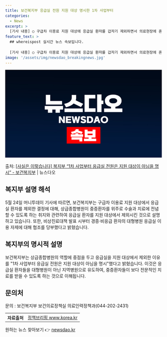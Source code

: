 ```yaml
---
title: 보건복지부 응급실 전원 지원 대상 명시한 1차 사업부터
categories:
  - News
excerpt: >
  [기사 내용] ○ 구급차 이용료 지원 대상에 응급실 환자를 갑자기 제외하면서 의료현장에 혼란이 발생 [복지부…
feature_text: >
  ## whereispost 실시간 뉴스 속보입니다.

  [기사 내용] ○ 구급차 이용료 지원 대상에 응급실 환자를 갑자기 제외하면서 의료현장에 혼란이 발생 [복지부…
image: '/assets/img/newsdao_breakingnews.jpg'
---
```


![뉴스다오 속보](/assets/img/newsdao_breakingnews.jpg)

<p>출처: <a href="https://newsdao.kr/3911" rel="dofollow">[사실은 이렇습니다] 복지부 “1차 사업부터 응급실 전원은 지원 대상이 아님을 명시” - 보건복지부</a> | 뉴스다오</p>

<h2 data-ke-size="size26">복지부 설명 해석</h2>
<p data-ke-size="size16">5월 24일 머니투데이 기사에 따르면, 보건복지부는 구급차 이용료 지원 대상에서 응급실 환자를 제외한 결정에 대해, 상급종합병원이 중증환자를 위주로 수술과 치료에 전념할 수 있도록 하는 취지와 관련하여 응급실 환자를 지원 대상에서 제외시킨 것으로 설명하고 있습니다. 또한, 비상진료대책 발표 시부터 경증·비응급 환자의 대형병원 응급실 이용 자제에 대해 협조를 당부했다고 밝혔습니다.</p>

<h2 data-ke-size="size26">복지부의 명시적 설명</h2>
<p data-ke-size="size16">보건복지부는 상급종합병원의 역할에 중점을 두고 응급실을 지원 대상에서 제외한 이유를 "1차 사업부터 응급실 전원은 지원 대상이 아님을 명시"했다고 밝혔습니다. 이것은 응급실 환자들을 대형병원이 아닌 지역병원으로 유도하여, 중증환자들이 보다 전문적인 치료를 받을 수 있도록 하는 것으로 이해됩니다.</p>

<h2 data-ke-size="size26">문의처</h2>
<p data-ke-size="size16">문의 : 보건복지부 보건의료정책실 의료인력정책과(044-202-2431)</p>

<table>
  <tr>
    <th>자료출처</th>
    <td><a href="https://newsdao.kr/3911">정책브리핑 www.korea.kr</a></td>
  </tr>
</table> 

원하는 뉴스 찾아보기 👉 <a href="https://newsdao.kr" rel="dofollow">newsdao.kr</a>


